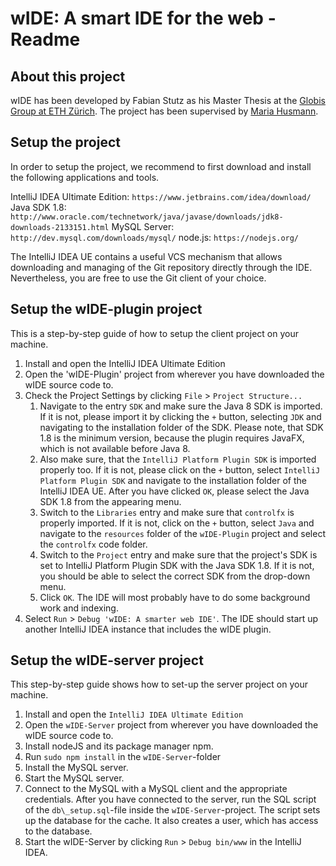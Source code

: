 # wIDE: A smart IDE for the web - Readme

## About this project
wIDE has been developed by Fabian Stutz as his Master Thesis at the [Globis Group at ETH Zürich](https://globis.ethz.ch). The project has been supervised by [Maria Husmann](https://globis.ethz.ch/#!/person/maria-husmann/).

## Setup the project

In order to setup the project, we recommend to first download and install the following applications and tools.

IntelliJ IDEA Ultimate Edition: `https://www.jetbrains.com/idea/download/`
Java SDK 1.8: `http://www.oracle.com/technetwork/java/javase/downloads/jdk8-downloads-2133151.html`
MySQL Server: `http://dev.mysql.com/downloads/mysql/`
node.js: `https://nodejs.org/`

The IntelliJ IDEA UE contains a useful VCS mechanism that allows downloading and managing of the Git repository directly through the IDE. Nevertheless, you are free to use the Git client of your choice.

## Setup the wIDE-plugin project
This is a step-by-step guide of how to setup the client project on your machine.
1. Install and open the IntelliJ IDEA Ultimate Edition
2. Open the 'wIDE-Plugin' project from wherever you have downloaded the wIDE source code to.
3. Check the Project Settings by clicking `File` > `Project Structure...`
	1. Navigate to the entry `SDK` and make sure the Java 8 SDK is imported. If it is not, please import it by clicking the `+` button, selecting `JDK` and navigating to the installation folder of the SDK. Please note, that SDK 1.8 is the minimum version, because the plugin requires JavaFX, which is not available before Java 8.
	2. Also make sure, that the `IntelliJ Platform Plugin SDK` is imported properly too. If it is not, please click on the `+` button, select `IntelliJ Platform Plugin SDK` and navigate to the installation folder of the IntelliJ IDEA UE. After you have clicked `OK`, please select the Java SDK 1.8 from the appearing menu.
	3. Switch to the `Libraries` entry and make sure that `controlfx` is properly imported. If it is not, click on the `+` button, select `Java` and navigate to the `resources` folder of the `wIDE-Plugin` project and select the `controlfx` code folder.
	4. Switch to the `Project` entry and make sure that the project's SDK is set to IntelliJ Platform Plugin SDK with the Java SDK 1.8. If it is not, you should be able to select the correct SDK from the drop-down menu.
	5. Click `OK`. The IDE will most probably have to do some background work and indexing.
4. Select `Run` > `Debug 'wIDE: A smarter web IDE'`. The IDE should start up another IntelliJ IDEA instance that includes the wIDE plugin.

## Setup the wIDE-server project
This step-by-step guide shows how to set-up the server project on your machine.

1. Install and open the `IntelliJ IDEA Ultimate Edition`
2. Open the `wIDE-Server` project from wherever you have downloaded the wIDE source code to.
3. Install nodeJS and its package manager npm.
4. Run `sudo npm install` in the `wIDE-Server`-folder
5. Install the MySQL server.
6. Start the MySQL server.
7. Connect to the MySQL with a MySQL client and the appropriate credentials. After you have connected to the server, run the SQL script of the `db\_setup.sql`-file inside the `wIDE-Server`-project. The script sets up the database for the cache. It also creates a user, which has access to the database.
8. Start the wIDE-Server by clicking `Run` > `Debug bin/www` in the IntelliJ IDEA.